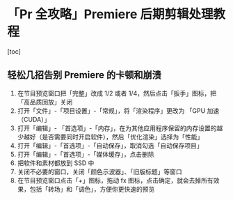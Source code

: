 <!--
 * @Description: 
 * @Author: alphapenng
 * @Github: 
 * @Date: 2021-08-29 20:28:12
 * @LastEditors: alphapenng
 * @LastEditTime: 2022-12-27 13:28:09
 * @FilePath: /balabala/content/private/「Pr 全攻略」Premiere 后期剪辑处理教程.md
-->

# 「Pr 全攻略」Premiere 后期剪辑处理教程

[toc]

## 轻松几招告别 Premiere 的卡顿和崩溃

1. 在节目预览窗口把「完整」改成 1/2 或者 1/4，然后点击「扳手」图标，把「高品质回放」关闭
2. 打开「文件」-「项目设置」-「常规」，将「渲染程序」更改为 「GPU 加速（CUDA）」
3. 打开「编辑」- 「首选项」-「内存」，在为其他应用程序保留的内存设置的越少越好（是否需要同时开启软件），然后「优化渲染」选择为「性能」
4. 打开「编辑」-「首选项」-「自动保存」，取消勾选「自动保存项目」
5. 打开「编辑」-「首选项」-「媒体缓存」，点击删除
6. 把软件和素材都放到 SSD 中
7. 关闭不必要的窗口，关闭「颜色示波器」、「旧版标题」等窗口
8. 在节目预览窗口点击「+」图标，拖动 fx 图标，点击确定，就会去掉所有效果，包括「转场」和「调色」，方便你更快速的预览
